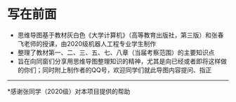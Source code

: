 # 写在前面

* 思维导图基于教材灰白色《大学计算机》（高等教育出版社，第三版）和张春飞老师的授课，由2020级机器人工程专业学生制作
* 整理了教材第一、二、三、五、七、八章（当届考察范围）的主要知识点
* 旨在向同窗们分享用思维导图整理知识的精神，尤其是向已经或者即将这样做的你们；同时附上制作者的QQ号，欢迎同学们就此导图内容提问、指正

---

\*感谢张同学（2020级）对本项目提供的帮助
